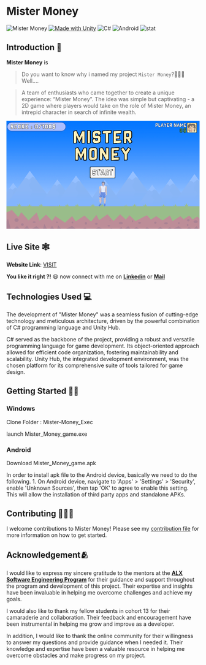 # Mister Money

![Mister Money](https://img.shields.io/github/last-commit/abdesslammekouar/mistermoney)
[![Made with Unity](https://img.shields.io/badge/Made%20with-Unity-57b9d3.svg?style=flat&logo=unity)](https://unity3d.com)
![C#](https://img.shields.io/badge/c%23-%23239120.svg?style=for-the-badge&logo=c-sharp&logoColor=white)
![Android](https://img.shields.io/badge/Android-3DDC84?style=for-the-badge&logo=android&logoColor=white)
![stat](https://img.shields.io/badge/status-up-green)

## Introduction 🤔
__Mister Money__ is 

> Do you want to know why i named my project `Mister Money`?🤷🏽‍♂️ Well....

> A team of enthusiasts who came together to create a unique experience: “Mister Money”. The idea was simple but captivating - a 2D game where players would take on the role of Mister Money, an intrepid character in search of infinite wealth.


<p align="center">
  <img src="mistermoney.png" width="900" title="Home Page">
</p>

## Live Site 🕸️
__Website Link__: [VISIT](https://abdesslammekouar4.wixsite.com/mister-money)

__You like it right ?!__ 😆 now connect with me on **[Linkedin](https://www.linkedin.com/in/amekouar/)** or **[Mail](mailto:a.mekouar@outlook.com)**

## Technologies Used 💻

The development of "Mister Money" was a seamless fusion of cutting-edge technology and meticulous architecture, driven by the powerful combination of C# programming language and Unity Hub.

C# served as the backbone of the project, providing a robust and versatile programming language for game development. Its object-oriented approach allowed for efficient code organization, fostering maintainability and scalability. Unity Hub, the integrated development environment, was the chosen platform for its comprehensive suite of tools tailored for game design.


## Getting Started 💁🏽
### Windows
Clone Folder : Mister-Money_Exec

launch Mister_Money_game.exe

### Android
Download Mister_Money_game.apk

In order to install apk file to the Android device, basically we need to do the following. 1. On Android device, navigate to 'Apps' > 'Settings' > 'Security', enable 'Unknown Sources', then tap 'OK' to agree to enable this setting. This will allow the installation of third party apps and standalone APKs.

## Contributing 🧑🏽‍💼

I welcome contributions to Mister Money! Please see my [contribution file](CONTRIBUTING.md) for more information on how to get started.

## Acknowledgement🫂

I would like to express my sincere gratitude to the mentors at the **[ALX Software Engineering Program](https://www.alxafrica.com/software-engineering/)** for their guidance and support throughout the program and development of this project. Their expertise and insights have been invaluable in helping me overcome challenges and achieve my goals.

I would also like to thank my fellow students in cohort 13 for their camaraderie and collaboration. Their feedback and encouragement have been instrumental in helping me grow and improve as a developer.

In addition, I would like to thank the online community for their willingness to answer my questions and provide guidance when I needed it. Their knowledge and expertise have been a valuable resource in helping me overcome obstacles and make progress on my project.
